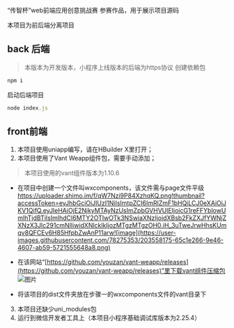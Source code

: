 “传智杯”web前端应用创意挑战赛 参赛作品，用于展示项目源码

本项目为前后端分离项目

## back 后端

>本版本为开发版本，小程序上线版本的后端为https协议
创建依赖包

```javascript
npm i
```

启动后端项目

```javascript
node index.js
```

## front前端

1. 本项目使用uniapp编写，请在HBuilder X里打开；
2. 本项目使用了Vant Weapp组件包，需要手动添加；
>本项目使用的vant组件版本为1.10.6
* 在项目中创建一个文件叫wxcomponents，该文件需与page文件平级
https://uploader.shimo.im/f/qW7Nzi9P84XzhqKQ.png!thumbnail?accessToken=eyJhbGciOiJIUzI1NiIsImtpZCI6ImRlZmF1bHQiLCJ0eXAiOiJKV1QifQ.eyJleHAiOjE2NjkyMTAyNzUsImZpbGVHVUlEIjoicG1reFFYblowUmlhTjdBTiIsImlhdCI6MTY2OTIwOTk3NSwiaXNzIjoidXBsb2FkZXJfYWNjZXNzX3Jlc291cmNlIiwidXNlcklkIjozMTgzMTgzOH0.iH_3uTweJrwHhsKUmqv8QFCEv6H85HfpbZwAnP11arw![image](https://user-images.githubusercontent.com/78275353/203558175-65c1e266-9e46-4607-ab59-5721555648a8.png)



* 在该网站“[https://github.com/youzan/vant-weapp/releases](https://github.com/youzan/vant-weapp/releases)”里下载vant组件压缩包
![图片](data:image/png;https://uploader.shimo.im/f/qW7Nzi9P84XzhqKQ.png!thumbnail?accessToken=eyJhbGciOiJIUzI1NiIsImtpZCI6ImRlZmF1bHQiLCJ0eXAiOiJKV1QifQ.eyJleHAiOjE2NjkyMTAyNzUsImZpbGVHVUlEIjoicG1reFFYblowUmlhTjdBTiIsImlhdCI6MTY2OTIwOTk3NSwiaXNzIjoidXBsb2FkZXJfYWNjZXNzX3Jlc291cmNlIiwidXNlcklkIjozMTgzMTgzOH0.iH_3uTweJrwHhsKUmqv8QFCEv6H85HfpbZwAnP11arw![image](https://user-images.githubusercontent.com/78275353/203558175-65c1e266-9e46-4607-ab59-5721555648a8.png))


* 将该项目的dist文件夹放在步骤一的wxcomponents文件的vant目录下
3. 本项目还缺少uni_modules包
4. 运行到微信开发者工具上（本项目小程序基础调试库版本为2.25.4）
